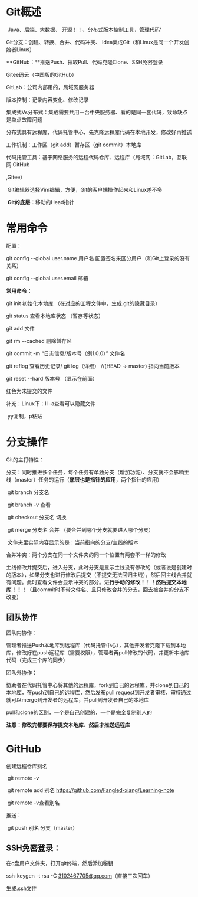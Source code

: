 # Git概述

​	Java、后端、大数据、	开源！！、分布式版本控制工具，管理代码‘

Git分支：创建、转换、合并、代码冲突、  Idea集成Git（和Linux是同一个开发创始者Linus）

**GitHub：**推送Push、拉取Pull、代码克隆Clone、SSH免密登录

Gitee码云（中国版的GitHub）

GitLab：公司内部用的，局域网服务器



版本控制：记录内容变化、修改记录

集成式Vs分布式：集成需要共用一台中央服务器、看的是同一套代码，致命缺点是单点故障问题

​		分布式具有远程库、代码托管中心、先克隆远程库代码在本地开发，修改好再推送

工作机制：工作区（git add）暂存区（git commit）本地库

​	代码托管工具：基于网络服务的远程代码仓库、远程库（局域网：GitLab，互联网:GitHub

,Gitee）

​		Git编辑器选择Vim编辑，方便，Git的客户端操作起来和Linux差不多

​	**Git的底层**：移动的Head指针

# 常用命令

配置：

git config --global user.name 用户名  配置签名来区分用户（和Git上登录的没有关系）

git config --global user.email 邮箱

**常用命令：**

git init 初始化本地库  （在对应的工程文件中，生成.git的隐藏目录）

git status 查看本地库状态   （暂存等状态）

git add 文件

git rm --cached <file> 删除暂存区

git commit -m  “日志信息/版本号（例1.0.0）”  文件名

git reflog  查看历史记录/ git log（详细）  //(HEAD -> master) 指向当前版本

git reset --hard  版本号 （显示在前面）



红色为未提交的文件



补充：Linux下：ll -a查看可以隐藏文件

​		yy复制，p粘贴



# 分支操作

Git的主打特性：

分支：同时推进多个任务，每个任务有单独分支（增加功能）、分支就不会影响主线（master）任务的运行（**底层也是指针的应用**，两个指针的应用）

​	git branch 分支名

​	git branch -v 查看

​	git checkout 分支名    切换

​	git merge 分支名 	合并  （要合并到哪个分支就要进入哪个分支）



​			文件夹里实际内容显示的是：当前指向的分支/主线的版本

合并冲突：两个分支在同一个文件夹的同一个位置有两套不一样的修改

​		主线修改并提交后，进入分支，此时分支是显示主线没有修改的（或者说是创建时的版本），如果分支也进行修改后提交（不提交无法回归主线），然后回主线合并就有问题。此时查看文件会显示冲突的部分。**进行手动的修改！！！然后提交本地库！！**！（且commit时不带文件名、且只修改合并的分支，回去被合并的分支不改变）



## 团队协作



团队内协作：

管理者推送Push本地库到远程库（代码托管中心），其他开发者克隆下载到本地库，修改好在push远程库（需要权限），管理者再pull修改的代码，并更新本地库代码（完成三个库的同步）



团队外协作：

​	协助者在代码托管中心将其他的远程库，fork到自己的远程库，并clone到自己的本地库，在push到自己的远程库，然后发布pull request到开发者审核，审核通过就可以merge到开发者的远程库，并pull到开发者自己的本地库



pull和clone的区别，一个是自己创建的，一个是完全复制别人的

**注意：修改完都要保存提交本地库、然后才推送远程库**

# GitHub

创建远程仓库别名

​	git remote -v

​	git remote add  别名 https://github.com/Fangled-xiang/Learning-note

​	git remote -v查看别名



推送：

​	git  push  别名 分支（master）

## SSH免密登录：

在c盘用户文件夹，打开git终端，然后添加秘钥

ssh-keygen -t rsa -C 3102467705@qq.com（直接三次回车）

生成.ssh文件













